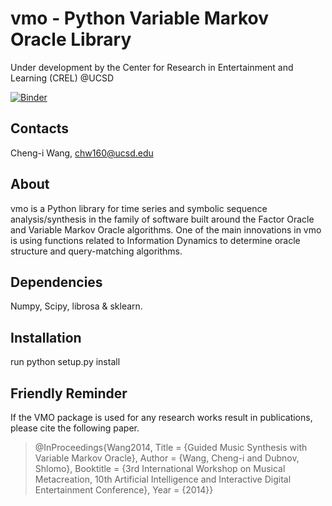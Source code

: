 vmo - Python Variable Markov Oracle Library
=============================================
Under development by the Center for Research in Entertainment and Learning 
(CREL) @UCSD

[![Binder](http://mybinder.org/badge.svg)](http://mybinder.org:/repo/wangsix/vmo/)

Contacts
--------
Cheng-i Wang, chw160@ucsd.edu


About
-----
vmo is a Python library for time series and symbolic sequence analysis/synthesis 
in the family of software built around the Factor Oracle and Variable Markov Oracle algorithms. 
One of the main innovations in vmo is using functions related to Information Dynamics to
determine oracle structure and query-matching algorithms.



Dependencies
------------
Numpy, Scipy, librosa & sklearn. 


Installation
------------
run python setup.py install

Friendly Reminder
-----------------
If the VMO package is used for any research works result in publications, please cite the following paper.

>@InProceedings{Wang2014,
  Title                    = {Guided Music Synthesis with Variable Markov Oracle},
  Author                   = {Wang, Cheng-i and Dubnov, Shlomo},
  Booktitle                = {3rd International Workshop on Musical Metacreation, 10th Artificial Intelligence and Interactive Digital Entertainment Conference},
  Year                     = {2014}}
